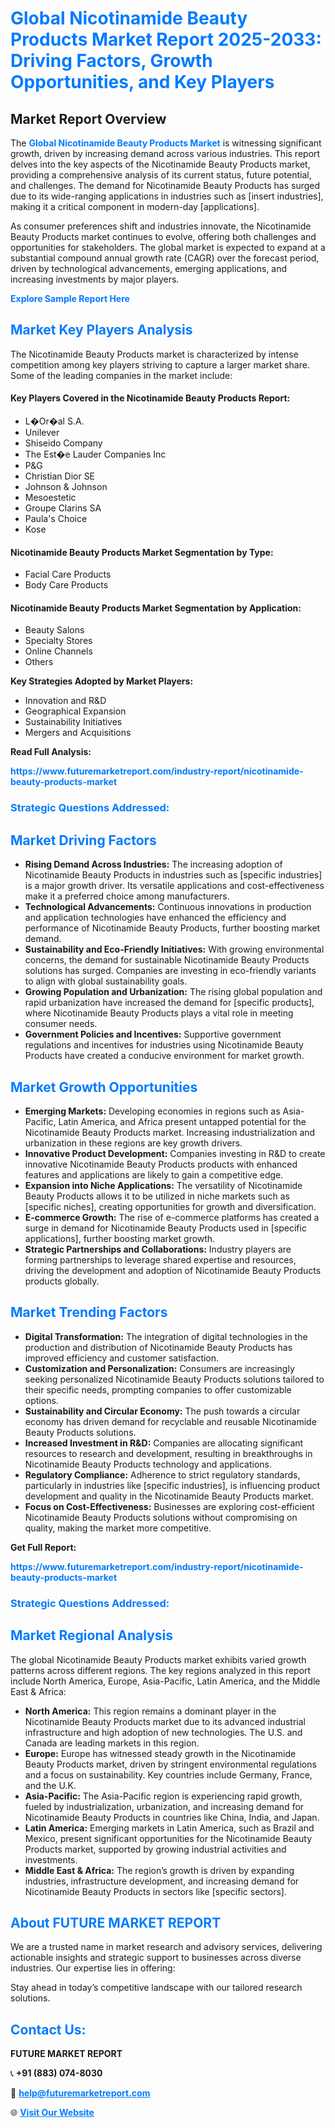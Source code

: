 <h1 style="color: #007BFF;">Global Nicotinamide Beauty Products Market Report 2025-2033: Driving Factors, Growth Opportunities, and Key Players</h1>

<section id="overview">
<h2>Market Report Overview</h2>
<p>The <a href="https://www.futuremarketreport.com/industry-report/nicotinamide-beauty-products-market" style="color: #007BFF; text-decoration: none;"><strong>Global Nicotinamide Beauty Products Market</strong></a> is witnessing significant growth, driven by increasing demand across various industries. This report delves into the key aspects of the Nicotinamide Beauty Products market, providing a comprehensive analysis of its current status, future potential, and challenges. The demand for Nicotinamide Beauty Products has surged due to its wide-ranging applications in industries such as [insert industries], making it a critical component in modern-day [applications].</p>
<p>As consumer preferences shift and industries innovate, the Nicotinamide Beauty Products market continues to evolve, offering both challenges and opportunities for stakeholders. The global market is expected to expand at a substantial compound annual growth rate (CAGR) over the forecast period, driven by technological advancements, emerging applications, and increasing investments by major players.</p>
</section>

<section id="overview">
<p><a href="https://www.futuremarketreport.com/request-sample/reportId=60908" style="color: #007BFF; text-decoration: none;"><strong>Explore Sample Report Here</strong></a></p>
</section>

<section id="key-players">
<h2 style="color: #007BFF;">Market Key Players Analysis</h2>
<p>The Nicotinamide Beauty Products market is characterized by intense competition among key players striving to capture a larger market share. Some of the leading companies in the market include:</p>
<h4>Key Players Covered in the Nicotinamide Beauty Products Report:</h4>
<ul><li>L�Or�al S.A.</li><li>Unilever</li><li>Shiseido Company</li><li>The Est�e Lauder Companies Inc</li><li>P&amp;G</li><li>Christian Dior SE</li><li>Johnson &amp; Johnson</li><li>Mesoestetic</li><li>Groupe Clarins SA</li><li>Paula&#039;s Choice</li><li>Kose</li></ul>
<h4>Nicotinamide Beauty Products Market Segmentation by Type:</h4>
<ul><li>Facial Care Products</li><li>Body Care Products</li></ul>

<h4>Nicotinamide Beauty Products Market Segmentation by Application:</h4>
<ul><li>Beauty Salons</li><li>Specialty Stores</li><li>Online Channels</li><li>Others</li></ul>
<p><strong>Key Strategies Adopted by Market Players:</strong></p>
<ul>
<li>Innovation and R&D</li>
<li>Geographical Expansion</li>
<li>Sustainability Initiatives</li>
<li>Mergers and Acquisitions</li>
</ul>
</section>

<section>
<p><strong>Read Full Analysis: </strong></p><a href="https://www.futuremarketreport.com/industry-report/nicotinamide-beauty-products-market" style="color: #007BFF; text-decoration: none;"><strong>https://www.futuremarketreport.com/industry-report/nicotinamide-beauty-products-market</strong></a>
<h3 style="color: #007BFF;">Strategic Questions Addressed:</h3>
</section>

<section id="driving-factors">
<h2 style="color: #007BFF;">Market Driving Factors</h2>
<ul>
<li><strong>Rising Demand Across Industries:</strong> The increasing adoption of Nicotinamide Beauty Products in industries such as [specific industries] is a major growth driver. Its versatile applications and cost-effectiveness make it a preferred choice among manufacturers.</li>
<li><strong>Technological Advancements:</strong> Continuous innovations in production and application technologies have enhanced the efficiency and performance of Nicotinamide Beauty Products, further boosting market demand.</li>
<li><strong>Sustainability and Eco-Friendly Initiatives:</strong> With growing environmental concerns, the demand for sustainable Nicotinamide Beauty Products solutions has surged. Companies are investing in eco-friendly variants to align with global sustainability goals.</li>
<li><strong>Growing Population and Urbanization:</strong> The rising global population and rapid urbanization have increased the demand for [specific products], where Nicotinamide Beauty Products plays a vital role in meeting consumer needs.</li>
<li><strong>Government Policies and Incentives:</strong> Supportive government regulations and incentives for industries using Nicotinamide Beauty Products have created a conducive environment for market growth.</li>
</ul>
</section>

<section id="growth-opportunities">
<h2 style="color: #007BFF;">Market Growth Opportunities</h2>
<ul>
<li><strong>Emerging Markets:</strong> Developing economies in regions such as Asia-Pacific, Latin America, and Africa present untapped potential for the Nicotinamide Beauty Products market. Increasing industrialization and urbanization in these regions are key growth drivers.</li>
<li><strong>Innovative Product Development:</strong> Companies investing in R&D to create innovative Nicotinamide Beauty Products products with enhanced features and applications are likely to gain a competitive edge.</li>
<li><strong>Expansion into Niche Applications:</strong> The versatility of Nicotinamide Beauty Products allows it to be utilized in niche markets such as [specific niches], creating opportunities for growth and diversification.</li>
<li><strong>E-commerce Growth:</strong> The rise of e-commerce platforms has created a surge in demand for Nicotinamide Beauty Products used in [specific applications], further boosting market growth.</li>
<li><strong>Strategic Partnerships and Collaborations:</strong> Industry players are forming partnerships to leverage shared expertise and resources, driving the development and adoption of Nicotinamide Beauty Products products globally.</li>
</ul>
</section>

<section id="trending-factors">
<h2 style="color: #007BFF;">Market Trending Factors</h2>
<ul>
<li><strong>Digital Transformation:</strong> The integration of digital technologies in the production and distribution of Nicotinamide Beauty Products has improved efficiency and customer satisfaction.</li>
<li><strong>Customization and Personalization:</strong> Consumers are increasingly seeking personalized Nicotinamide Beauty Products solutions tailored to their specific needs, prompting companies to offer customizable options.</li>
<li><strong>Sustainability and Circular Economy:</strong> The push towards a circular economy has driven demand for recyclable and reusable Nicotinamide Beauty Products solutions.</li>
<li><strong>Increased Investment in R&D:</strong> Companies are allocating significant resources to research and development, resulting in breakthroughs in Nicotinamide Beauty Products technology and applications.</li>
<li><strong>Regulatory Compliance:</strong> Adherence to strict regulatory standards, particularly in industries like [specific industries], is influencing product development and quality in the Nicotinamide Beauty Products market.</li>
<li><strong>Focus on Cost-Effectiveness:</strong> Businesses are exploring cost-efficient Nicotinamide Beauty Products solutions without compromising on quality, making the market more competitive.</li>
</ul>
</section>

<section>
<p><strong>Get Full Report: </strong></p><a href="https://www.futuremarketreport.com/industry-report/nicotinamide-beauty-products-market" style="color: #007BFF; text-decoration: none;"><strong>https://www.futuremarketreport.com/industry-report/nicotinamide-beauty-products-market</strong></a>
<h3 style="color: #007BFF;">Strategic Questions Addressed:</h3>
</section>


<section id="regional-analysis">
<h2 style="color: #007BFF;">Market Regional Analysis</h2>
<p>The global Nicotinamide Beauty Products market exhibits varied growth patterns across different regions. The key regions analyzed in this report include North America, Europe, Asia-Pacific, Latin America, and the Middle East & Africa:</p>
<ul>
<li><strong>North America:</strong> This region remains a dominant player in the Nicotinamide Beauty Products market due to its advanced industrial infrastructure and high adoption of new technologies. The U.S. and Canada are leading markets in this region.</li>
<li><strong>Europe:</strong> Europe has witnessed steady growth in the Nicotinamide Beauty Products market, driven by stringent environmental regulations and a focus on sustainability. Key countries include Germany, France, and the U.K.</li>
<li><strong>Asia-Pacific:</strong> The Asia-Pacific region is experiencing rapid growth, fueled by industrialization, urbanization, and increasing demand for Nicotinamide Beauty Products in countries like China, India, and Japan.</li>
<li><strong>Latin America:</strong> Emerging markets in Latin America, such as Brazil and Mexico, present significant opportunities for the Nicotinamide Beauty Products market, supported by growing industrial activities and investments.</li>
<li><strong>Middle East & Africa:</strong> The region’s growth is driven by expanding industries, infrastructure development, and increasing demand for Nicotinamide Beauty Products in sectors like [specific sectors].</li>
</ul>
</section>

<footer>
<h2 style="color: #007BFF;">About FUTURE MARKET REPORT</h2>
<p>We are a trusted name in market research and advisory services, delivering actionable insights and strategic support to businesses across diverse industries. Our expertise lies in offering:</p>

<p>Stay ahead in today’s competitive landscape with our tailored research solutions.</p>

<h2 style="color: #007BFF;">Contact Us:</h2>
<p><strong>FUTURE MARKET REPORT</strong></p>
<p>📞 <strong>+91 (883) 074-8030</strong></p>
<p>📧 <strong><a href="mailto:help@futuremarketreport.com" style="color: #007BFF;">help@futuremarketreport.com</a></strong></p>
<p>🌐 <strong><a href="https://www.futuremarketreport.com/" style="color: #007BFF;">Visit Our Website</a></strong></p>
</footer>
